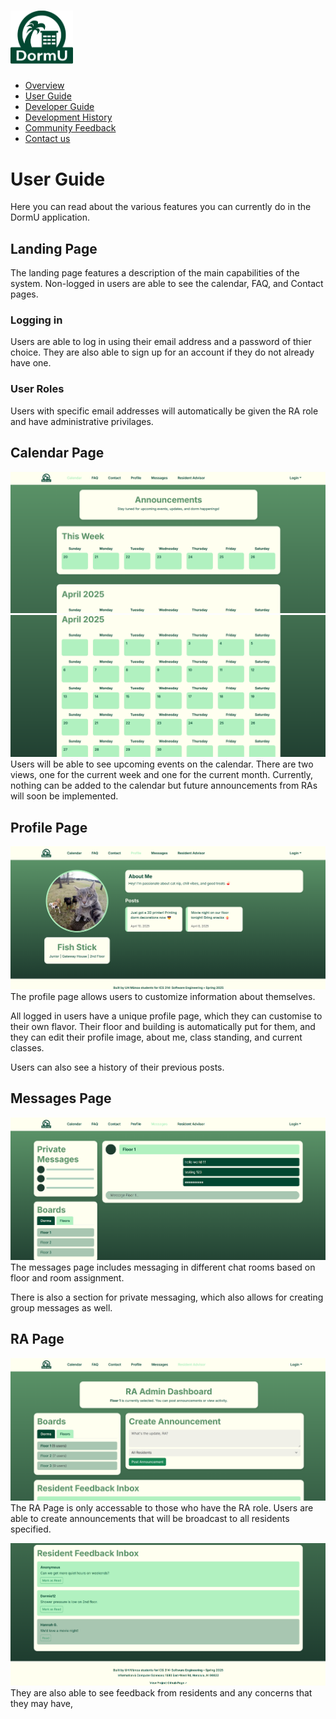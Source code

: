 # <img src="img/dormu-logo.png" alt="DormU Logo" style= "width:100px; padding-left:20"/>

* [Overview](/index)
* [User Guide](/user-guide.md)
* [Developer Guide](/developer-guide.md)
* [Development History](/dev-history.md)
* [Community Feedback](/community-feedback.md) 
* [Contact us](/contact-us.md) <br> 

# User Guide
Here you can read about the various features you can currently do in the DormU application.

## Landing Page

The landing page features a description of the main capabilities of the system. Non-logged in users are able to see the calendar, FAQ, and Contact pages.

### Logging in

Users are able to log in using their email address and a password of thier choice. They are also able to sign up for an account if they do not already have one. 

### User Roles

Users with specific email addresses will automatically be given the RA role and have administrative privilages. 

## Calendar Page
![Calendar - Week View](img/DormU-M2-Events.png)
![Calendar - Month View](img/DormU-M2-Events2.png)
Users will be able to see upcoming events on the calendar. There are two views, one for the current week and one for the current month. Currently, nothing can be added to the calendar but future announcements from RAs will soon be implemented.

## Profile Page
![Profile](img/DormU-M2-Profile.png)
The profile page allows users to customize information about themselves. 

All logged in users have a unique profile page, which they can customise to their own flavor. Their floor and building is automatically put for them, and they can edit their profile image, about me, class standing, and current classes.

Users can also see a history of their previous posts.

## Messages Page
![Messages](img/DormU-M2-Messages.png)
The messages page includes messaging in different chat rooms based on floor and room assignment. 

There is also a section for private messaging, which also allows for creating group messages as well. 

## RA Page
![RA1](img/DormU-M2-RA-Admin.png)
The RA Page is only accessable to those who have the RA role. Users are able to create announcements that will be broadcast to all residents specified. 

![RA2](img/DormU-M2-RA-Admin2.png)
They are also able to see feedback from residents and any concerns that they may have, 
